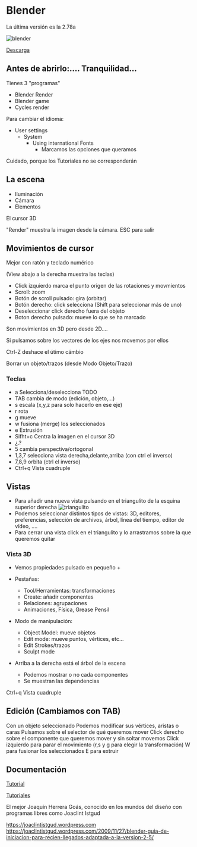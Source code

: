 # Blender

La última versión es la 2.78a

![blender](https://www.blender.org/wp-content/uploads/2016/09/blender_278_splash_hires.jpg)

[Descarga](https://www.blender.org/download/)

## Antes de abrirlo:.... Tranquilidad...

Tienes 3 "programas"
* Blender Render
* Blender game
* Cycles render


Para cambiar el idioma:
* User settings
  * System
    * Using international Fonts
      * Marcamos las opciones que queramos

Cuidado, porque los Tutoriales no se corresponderán


## La escena

* Iluminación
* Cámara
* Elementos

El cursor 3D

"Render" muestra la imagen desde la cámara. ESC para salir


## Movimientos de cursor

Mejor con ratón y teclado numérico

(View abajo a la derecha muestra las teclas)

* Click izquierdo marca el punto origen de las rotaciones y movmientos
* Scroll: zoom
* Botón de scroll pulsado: gira (orbitar)
* Botón derecho: click selecciona (Shift para seleccionar más de uno)
* Deseleccionar click derecho fuera del objeto
* Boton derecho pulsado: mueve lo que se ha marcado

Son movimientos en 3D pero desde 2D....

Si pulsamos sobre los vectores de los ejes nos movemos por ellos

Ctrl-Z deshace el útimo cámbio

Borrar un objeto/trazos (desde Modo Objeto/Trazo)

### Teclas

* a Selecciona/deselecciona TODO
* TAB cambia de modo (edición, objeto,...)
* s escala (x,y,z para solo hacerlo en ese eje)
* r rota
* g mueve
* w fusiona (merge) los seleccionados
* e Extrusión
* Sifht+c Centra la imagen en el cursor 3D
* ¿.?
* 5 cambia perspectiva/ortogonal
* 1,3,7 selecciona vista derecha,delante,arriba (con ctrl el inverso)
* 7,8,9 orbita (ctrl el inverso)
* Ctrl+q  Vista cuadruple


## Vistas

* Para añadir una nueva vista pulsando en el triangulito de la esquina superior derecha
![triangulito](https://i.stack.imgur.com/avSSx.png)
* Podemos seleccionar distintos tipos de vistas: 3D, editores, preferencias, selección de archivos, árbol, línea del tiempo, editor de vídeo, ....
* Para cerrar una vista click en el triangulito y lo arrastramos sobre la que queremos quitar


### Vista 3D
* Vemos propiedades pulsado en pequeño +
* Pestañas:
    * Tool/Herramientas: transformaciones
    * Create: añadir componentes
    * Relaciones: agrupaciones
    * Animaciones, Física, Grease Pensil

* Modo de manipulación:
  * Object Model: mueve objetos
  * Edit mode: mueve puntos, vértices, etc...
  * Edit Strokes/trazos
  * Sculpt mode

* Arriba a la derecha está el árbol de la escena
  * Podemos mostrar o no cada componentes
  * Se muestran las dependencias

Ctrl+q  Vista cuadruple

## Edición (Cambiamos con TAB)

Con un objeto seleccionado
Podemos modificar sus vértices, aristas o caras
Pulsamos sobre el selector de qué queremos mover
Click derecho sobre el componente que queremos mover y sin soltar movemos
Click izquierdo para parar el movimiento (r,s y g para elegir la transformación)
W para fusionar los seleccionados
E para extruir


## Documentación


[Tutorial](https://www.instructables.com/id/Beginners-Guide-to-Blender/)

[Tutoriales](https://www.blender.org/support/tutorials/)




El mejor Joaquín Herrera Goás, conocido en los mundos del diseño con
programas libres como Joaclint Istgud

https://joaclintistgud.wordpress.com
https://joaclintistgud.wordpress.com/2009/11/27/blender-guia-de-iniciacion-para-recien-llegados-adaptada-a-la-version-2-5/
